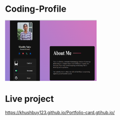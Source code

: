 # Coding-Profile
<img src="Screenshot 2023-12-17 012821.png" height="200px" width="300px">

# Live project 
https://khushbuy123.github.io/Portfolio-card.gtihub.io/
